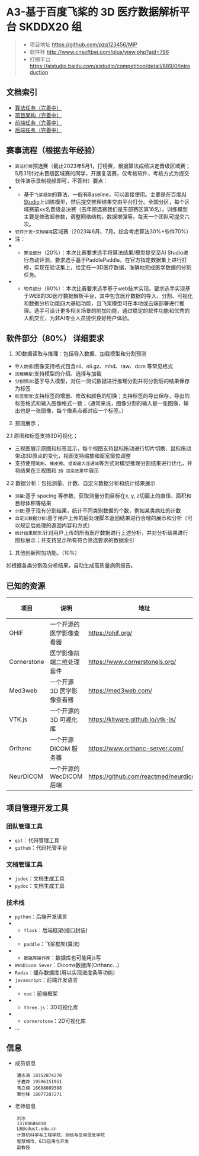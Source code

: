 # A3-基于百度飞桨的 3D 医疗数据解析平台 SKDDX20 组
> - 项目地址 https://github.com/pzq123456/MIP
> - 软件杯 http://www.cnsoftbei.com/plus/view.php?aid=796
> - 打榜平台 https://aistudio.baidu.com/aistudio/competition/detail/889/0/introduction

## 文档索引
- [算法任务（完善中）](/docs/Algorithm/README.md)
- [项目架构（完善中）](/docs/README.md)
- [前端任务（完善中）](/docs/Frontend/README.md)
- [后端任务（完善中）](/docs/Backend/README.md)




## 赛事流程（根据去年经验）
- `算法打榜`预选赛（截止2023年5月1，打榜赛，根据算法成绩决定晋级区域赛；5月31针对未晋级区域赛的同学，开展复活赛，仅考核软件，考核方式为提交软件演示录制视频即可，不答辩）要点：
- * 基于`飞桨框架`的算法，一般有Baseline，可以直接使用。主要是在百度[AI Studio](https://aistudio.baidu.com/aistudio/index)上训练模型，然后提交推理结果交由平台打分。全国分区，每个区域赛前xx名晋级总决赛（去年预选赛我们是东部赛区第16名）。训练模型主要是修改超参数，调整网络结构，数据增强等。每天一个团队可提交六次。
- `软件开发+文档编写`区域赛（2023年6月、7月。综合考虑算法30%+软件70%）
- 注：
- * `算法部分`（20%）：本次比赛要求选手将算法结果/模型提交至AI Studio进行自动评测。要求选手基于PaddlePaddle，在官方指定数据集上进行打榜，实现在验证集上，给定任一3D医疗数据，准确地完成医学数据的分割任务。 
- * `软件部分`（80%）：本次比赛要求选手基于web技术实现。要求选手实现基于WEB的3D医疗数据解析平台，其中包含医疗数据的导入、分割、可视化和数据分析功能四大基础功能，且飞桨模型可在本地或云端部署进行推理。选手可设计更多相关场景的附加功能，通过稳定的软件功能和优秀的人机交互，为非AI专业人员提供良好用户体验。


## 软件部分（80%） 详细要求
1. 3D数据读取与推理：包括导入数据、加载模型和分割预测
- `导入数据`:图像支持格式包含nii、nii.gz、mhd、raw、dcm 等常见格式
- `加载模型`:支持模型的介绍、选择与加载
- `分割预测`:基于导入模型，对任一测试数据进行推理分割并将分割后的结果保存为标签
- `标签管理`:支持标签的增删、修改和颜色的切换；支持标签的导出保存，导出的标签格式和输入图像格式一致；（通常来说，图像分割的输入是一张图像，输出也是一张图像，每个像素点都对应一个标签。）

2. 预测展示；

2.1 原图和标签支持3D可视化；
- 三视图展示原图和标签显示，每个视图支持鼠标拖动进行切片切换、鼠标拖动带动3D原点的变化，视图支持缩放和窗宽窗位调整
- 支持使用`笔刷`、`橡皮擦`、`提取最大连通域`等方式对模型推理分割结果进行优化，并将结果在三视图和 `3D 渲染效果`中展示

2.2 数据分析：包括测量、计数、自定义数据分析和统计结果展示
- `测量`:基于 spacing 等参数，获取测量分割目标在x, y, z切面上的直径、面积和目标体积等结果
- `计数`:基于现有分割结果，统计不同类别数据的个数，例如某类病灶的计数
- `自定义数据分析`:基于用户上传的后处理脚本返回结果进行合理的展示和分析（可以规定后处理的返回内容和方式）
- `统计结果展示`:针对用户上传的所有医疗数据进行上述分析，并对分析结果进行图标展示；并支持显示所有符合筛选要求的数据索引

1. 其他创新附加功能。（10%）

如根据各类分割及分析结果，自动生成高质量病例报告。




## 已知的资源

| 项目 | 说明 | 地址 | 前端 | 后端 |
| --- | --- | --- | --- | --- |
| OHIF | 一个开源的医学影像查看器 | https://ohif.org/ | 1 | 0 |
| Cornerstone | 医学影像前端二维处理套件 | https://www.cornerstonejs.org/ | 1 | 0 |
| Med3web | 一个开源 3D 医学影像查看器 | https://med3web.com/ | 1 | 0 |
| VTK.js | 一个开源的 3D 可视化库 | https://kitware.github.io/vtk-js/ | 1 | 0 |
| Orthanc | 一个开源 DICOM 服务器 | https://www.orthanc-server.com/ | 0 | 1 |
| NeurDICOM | 一个开源的 WecDICOM 后端 | https://github.com/reactmed/neurdicom | 0 | 1 |

## 项目管理开发工具

### 团队管理工具
- `git`：代码管理工具
- `github`：代码托管平台
### 文档管理工具
- `jsdoc`：文档生成工具
- `pydoc`：文档生成工具

### 技术栈
- `python`：后端开发语言
- * `flask`：后端框架(接口封装)
- * `paddle`：飞桨框架(算法)
- * `数据库操作库`：数据库也可能用js写
- `WebDicom Sever`：Dicoms数据库(Orthanc...)
- `Radis`：缓存数据库(用以实现进度条等功能)
- `javascript`：前端开发语言
- * `vue`：前端框架
- * `three.js`：3D可视化库
- * `cornerstone`：2D可视化库
- ...

## 信息

- 成员信息
```
    潘志清 18352874270 
    于嘉烨 19506151951
    韦立楠 16688089588
    覃仕锋 18077287271
```

- 老师信息
```
    刘冰
    13780686818
    LB@sdust.edu.cn
    计算机科学与工程学院，测绘与空间信息学院
    智慧城市，GIS应用与开发
    副教授
```

